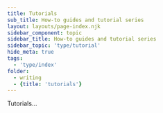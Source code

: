 ```yaml
---
title: Tutorials
sub_title: How-to guides and tutorial series
layout: layouts/page-index.njk
sidebar_component: topic
sidebar_title: How-to guides and tutorial series
sidebar_topic: 'type/tutorial'
hide_meta: true
tags: 
  - 'type/index'
folder: 
  - writing
  - {title: 'tutorials'}
---
```


Tutorials...
